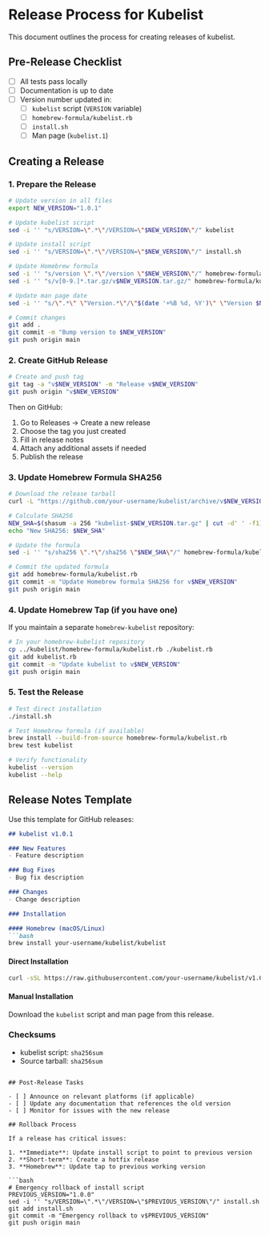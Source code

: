 # Release Process for Kubelist

This document outlines the process for creating releases of kubelist.

## Pre-Release Checklist

- [ ] All tests pass locally
- [ ] Documentation is up to date
- [ ] Version number updated in:
  - [ ] `kubelist` script (`VERSION` variable)
  - [ ] `homebrew-formula/kubelist.rb`
  - [ ] `install.sh`
  - [ ] Man page (`kubelist.1`)

## Creating a Release

### 1. Prepare the Release

```bash
# Update version in all files
export NEW_VERSION="1.0.1"

# Update kubelist script
sed -i '' "s/VERSION=\".*\"/VERSION=\"$NEW_VERSION\"/" kubelist

# Update install script
sed -i '' "s/VERSION=\".*\"/VERSION=\"$NEW_VERSION\"/" install.sh

# Update Homebrew formula
sed -i '' "s/version \".*\"/version \"$NEW_VERSION\"/" homebrew-formula/kubelist.rb
sed -i '' "s/v[0-9.]*.tar.gz/v$NEW_VERSION.tar.gz/" homebrew-formula/kubelist.rb

# Update man page date
sed -i '' "s/\".*\" \"Version.*\"/\"$(date '+%B %d, %Y')\" \"Version $NEW_VERSION\"/" man/man1/kubelist.1

# Commit changes
git add .
git commit -m "Bump version to $NEW_VERSION"
git push origin main
```

### 2. Create GitHub Release

```bash
# Create and push tag
git tag -a "v$NEW_VERSION" -m "Release v$NEW_VERSION"
git push origin "v$NEW_VERSION"
```

Then on GitHub:
1. Go to Releases → Create a new release
2. Choose the tag you just created
3. Fill in release notes
4. Attach any additional assets if needed
5. Publish the release

### 3. Update Homebrew Formula SHA256

```bash
# Download the release tarball
curl -L "https://github.com/your-username/kubelist/archive/v$NEW_VERSION.tar.gz" -o "kubelist-$NEW_VERSION.tar.gz"

# Calculate SHA256
NEW_SHA=$(shasum -a 256 "kubelist-$NEW_VERSION.tar.gz" | cut -d' ' -f1)
echo "New SHA256: $NEW_SHA"

# Update the formula
sed -i '' "s/sha256 \".*\"/sha256 \"$NEW_SHA\"/" homebrew-formula/kubelist.rb

# Commit the updated formula
git add homebrew-formula/kubelist.rb
git commit -m "Update Homebrew formula SHA256 for v$NEW_VERSION"
git push origin main
```

### 4. Update Homebrew Tap (if you have one)

If you maintain a separate `homebrew-kubelist` repository:

```bash
# In your homebrew-kubelist repository
cp ../kubelist/homebrew-formula/kubelist.rb ./kubelist.rb
git add kubelist.rb
git commit -m "Update kubelist to v$NEW_VERSION"
git push origin main
```

### 5. Test the Release

```bash
# Test direct installation
./install.sh

# Test Homebrew formula (if available)
brew install --build-from-source homebrew-formula/kubelist.rb
brew test kubelist

# Verify functionality
kubelist --version
kubelist --help
```

## Release Notes Template

Use this template for GitHub releases:

```markdown
## kubelist v1.0.1

### New Features
- Feature description

### Bug Fixes  
- Bug fix description

### Changes
- Change description

### Installation

#### Homebrew (macOS/Linux)
```bash
brew install your-username/kubelist/kubelist
```

#### Direct Installation
```bash
curl -sSL https://raw.githubusercontent.com/your-username/kubelist/v1.0.1/install.sh | bash
```

#### Manual Installation
Download the `kubelist` script and man page from this release.

### Checksums
- kubelist script: `sha256sum`
- Source tarball: `sha256sum`
```

## Post-Release Tasks

- [ ] Announce on relevant platforms (if applicable)
- [ ] Update any documentation that references the old version
- [ ] Monitor for issues with the new release

## Rollback Process

If a release has critical issues:

1. **Immediate**: Update install script to point to previous version
2. **Short-term**: Create a hotfix release
3. **Homebrew**: Update tap to previous working version

```bash
# Emergency rollback of install script
PREVIOUS_VERSION="1.0.0"
sed -i '' "s/VERSION=\".*\"/VERSION=\"$PREVIOUS_VERSION\"/" install.sh
git add install.sh
git commit -m "Emergency rollback to v$PREVIOUS_VERSION"
git push origin main
```

